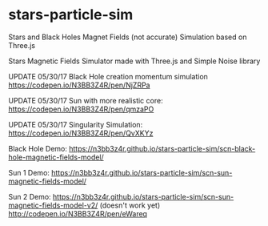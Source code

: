 # stars-particle-sim
Stars and Black Holes Magnet Fields (not accurate) Simulation based on Three.js

Stars Magnetic Fields Simulator made with Three.js and Simple Noise library

UPDATE 05/30/17 Black Hole creation momentum simulation https://codepen.io/N3BB3Z4R/pen/NjZRPa

UPDATE 05/30/17 Sun with more realistic core: https://codepen.io/N3BB3Z4R/pen/qmzaPO

UPDATE 05/30/17 Singularity Simulation: https://codepen.io/N3BB3Z4R/pen/QvXKYz

Black Hole Demo: https://n3bb3z4r.github.io/stars-particle-sim/scn-black-hole-magnetic-fields-model/

Sun 1 Demo: https://n3bb3z4r.github.io/stars-particle-sim/scn-sun-magnetic-fields-model/

Sun 2 Demo: https://n3bb3z4r.github.io/stars-particle-sim/scn-sun-magnetic-fields-model-v2/ (doesn't work yet)
http://codepen.io/N3BB3Z4R/pen/eWareq
